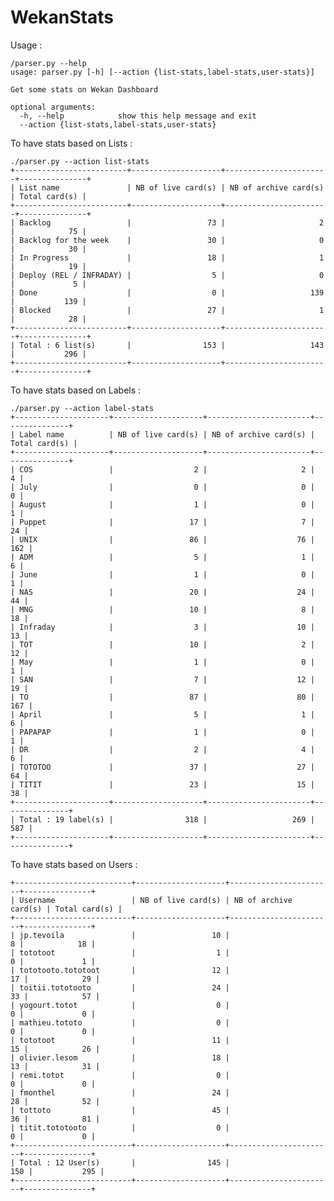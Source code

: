 # WekanStats

Usage :

	/parser.py --help
	usage: parser.py [-h] [--action {list-stats,label-stats,user-stats}]
    
	Get some stats on Wekan Dashboard
    
	optional arguments:
	  -h, --help            show this help message and exit
	  --action {list-stats,label-stats,user-stats}


To have stats based on Lists :

	./parser.py --action list-stats
	+-------------------------+--------------------+-----------------------+---------------+
	| List name               | NB of live card(s) | NB of archive card(s) | Total card(s) |
	+-------------------------+--------------------+-----------------------+---------------+
	| Backlog                 |                 73 |                     2 |            75 |
	| Backlog for the week    |                 30 |                     0 |            30 |
	| In Progress             |                 18 |                     1 |            19 |
	| Deploy (REL / INFRADAY) |                  5 |                     0 |             5 |
	| Done                    |                  0 |                   139 |           139 |
	| Blocked                 |                 27 |                     1 |            28 |
	+-------------------------+--------------------+-----------------------+---------------+
	| Total : 6 list(s)       |                153 |                   143 |           296 |
	+-------------------------+--------------------+-----------------------+---------------+
	

To have stats based on Labels :

	./parser.py --action label-stats
	+---------------------+--------------------+-----------------------+---------------+
	| Label name          | NB of live card(s) | NB of archive card(s) | Total card(s) |
	+---------------------+--------------------+-----------------------+---------------+
	| COS                 |                  2 |                     2 |             4 |
	| July                |                  0 |                     0 |             0 |
	| August              |                  1 |                     0 |             1 |
	| Puppet              |                 17 |                     7 |            24 |
	| UNIX                |                 86 |                    76 |           162 |
	| ADM                 |                  5 |                     1 |             6 |
	| June                |                  1 |                     0 |             1 |
	| NAS                 |                 20 |                    24 |            44 |
	| MNG                 |                 10 |                     8 |            18 |
	| Infraday            |                  3 |                    10 |            13 |
	| TOT                 |                 10 |                     2 |            12 |
	| May                 |                  1 |                     0 |             1 |
	| SAN                 |                  7 |                    12 |            19 |
	| TO                  |                 87 |                    80 |           167 |
	| April               |                  5 |                     1 |             6 |
	| PAPAPAP             |                  1 |                     0 |             1 |
	| DR                  |                  2 |                     4 |             6 |
	| TOTOTOO             |                 37 |                    27 |            64 |
	| TITIT               |                 23 |                    15 |            38 |
	+---------------------+--------------------+-----------------------+---------------+
	| Total : 19 label(s) |                318 |                   269 |           587 |
	+---------------------+--------------------+-----------------------+---------------+

To have stats based on Users :

	+--------------------------+--------------------+-----------------------+---------------+
	| Username                 | NB of live card(s) | NB of archive card(s) | Total card(s) |
	+--------------------------+--------------------+-----------------------+---------------+
	| jp.tevoila               |                 10 |                     8 |            18 |
	| tototoot                 |                  1 |                     0 |             1 |
	| tototooto.tototoot       |                 12 |                    17 |            29 |
	| toitii.tototooto         |                 24 |                    33 |            57 |
	| yogourt.totot            |                  0 |                     0 |             0 |
	| mathieu.tototo           |                  0 |                     0 |             0 |
	| tototoot                 |                 11 |                    15 |            26 |
	| olivier.lesom            |                 18 |                    13 |            31 |
	| remi.totot               |                  0 |                     0 |             0 |
	| fmonthel                 |                 24 |                    28 |            52 |
	| tottoto                  |                 45 |                    36 |            81 |
	| titit.tototooto          |                  0 |                     0 |             0 |
	+--------------------------+--------------------+-----------------------+---------------+
	| Total : 12 User(s)       |                145 |                   150 |           295 |
	+--------------------------+--------------------+-----------------------+---------------+